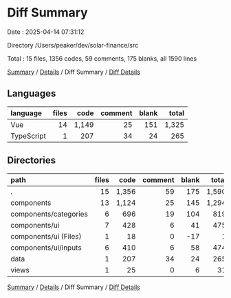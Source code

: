 # Diff Summary

Date : 2025-04-14 07:31:12

Directory /Users/peaker/dev/solar-finance/src

Total : 15 files,  1356 codes, 59 comments, 175 blanks, all 1590 lines

[Summary](results.md) / [Details](details.md) / Diff Summary / [Diff Details](diff-details.md)

## Languages
| language | files | code | comment | blank | total |
| :--- | ---: | ---: | ---: | ---: | ---: |
| Vue | 14 | 1,149 | 25 | 151 | 1,325 |
| TypeScript | 1 | 207 | 34 | 24 | 265 |

## Directories
| path | files | code | comment | blank | total |
| :--- | ---: | ---: | ---: | ---: | ---: |
| . | 15 | 1,356 | 59 | 175 | 1,590 |
| components | 13 | 1,124 | 25 | 145 | 1,294 |
| components/categories | 6 | 696 | 19 | 104 | 819 |
| components/ui | 7 | 428 | 6 | 41 | 475 |
| components/ui (Files) | 1 | 18 | 0 | -17 | 1 |
| components/ui/inputs | 6 | 410 | 6 | 58 | 474 |
| data | 1 | 207 | 34 | 24 | 265 |
| views | 1 | 25 | 0 | 6 | 31 |

[Summary](results.md) / [Details](details.md) / Diff Summary / [Diff Details](diff-details.md)
